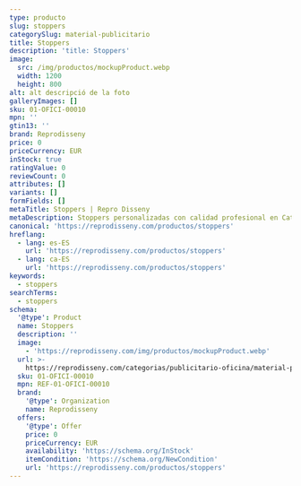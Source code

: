 ```yaml
---
type: producto
slug: stoppers
categorySlug: material-publicitario
title: Stoppers
description: 'title: Stoppers'
image:
  src: /img/productos/mockupProduct.webp
  width: 1200
  height: 800
alt: alt descripció de la foto
galleryImages: []
sku: 01-OFICI-00010
mpn: ''
gtin13: ''
brand: Reprodisseny
price: 0
priceCurrency: EUR
inStock: true
ratingValue: 0
reviewCount: 0
attributes: []
variants: []
formFields: []
metaTitle: Stoppers | Repro Disseny
metaDescription: Stoppers personalizadas con calidad profesional en Cataluña.
canonical: 'https://reprodisseny.com/productos/stoppers'
hreflang:
  - lang: es-ES
    url: 'https://reprodisseny.com/productos/stoppers'
  - lang: ca-ES
    url: 'https://reprodisseny.com/productos/stoppers'
keywords:
  - stoppers
searchTerms:
  - stoppers
schema:
  '@type': Product
  name: Stoppers
  description: ''
  image:
    - 'https://reprodisseny.com/img/productos/mockupProduct.webp'
  url: >-
    https://reprodisseny.com/categorias/publicitario-oficina/material-publicitario/stoppers
  sku: 01-OFICI-00010
  mpn: REF-01-OFICI-00010
  brand:
    '@type': Organization
    name: Reprodisseny
  offers:
    '@type': Offer
    price: 0
    priceCurrency: EUR
    availability: 'https://schema.org/InStock'
    itemCondition: 'https://schema.org/NewCondition'
    url: 'https://reprodisseny.com/productos/stoppers'
---
```


